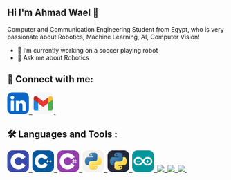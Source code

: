 ## Hi I'm Ahmad Wael 👋 
Computer and Communication Engineering Student from Egypt, who is very passionate about Robotics, Machine Learning, AI, Computer Vision!
- 🔭 I’m currently working on a soccer playing robot
- 💬 Ask me about Robotics

## :speech_balloon: Connect with me: 
<div id="badges">
  <a href="https://www.linkedin.com/in/ahmad-wael/">
    <img src="https://github.com/tandpfun/skill-icons/blob/main/icons/LinkedIn.svg" alt="LinkedIn Badge"alt="CSS" width="50" height="50"/>&nbsp;
  </a>
  <a href="mailto:ahmadwael2004@gmail.com">
    <img src="https://github.com/tandpfun/skill-icons/blob/main/icons/Gmail-Light.svg" alt="LinkedIn Badge"alt="CSS" width="50" height="50"/>&nbsp;
  </a>
</div>

## :hammer_and_wrench: Languages and Tools :
<div>
 <a href="https://www.learn-c.org/">
    <img src="https://github.com/tandpfun/skill-icons/blob/main/icons/C.svg" alt="CSS" width="50" height="50"/>&nbsp;
  </a>
  <a href="https://www.learn-cpp.org/">
    <img src="https://github.com/tandpfun/skill-icons/blob/main/icons/CPP.svg" alt="CSS" width="50" height="50"/>&nbsp;
  </a>
  <a href="https://www.learncs.org/">
    <img src="https://github.com/tandpfun/skill-icons/blob/main/icons/CS.svg" alt="CSS" width="50" height="50"/>&nbsp;
  </a>    
  <a href="https://www.learnpython.org/">
    <img src="https://github.com/tandpfun/skill-icons/blob/main/icons/Python-Light.svg#gh-light-mode-only" alt="CSS" width="50" height="50"/>&nbsp;
    <img src="https://github.com/tandpfun/skill-icons/blob/main/icons/Python-Dark.svg#gh-dark-mode-only" alt="CSS" width="50" height="50"/>&nbsp;
  </a> 
 <a href="https://docs.arduino.cc/learn/">
    <img src="https://github.com/tandpfun/skill-icons/blob/main/icons/Arduino.svg" alt="CSS" width="50" height="50"/>&nbsp;
  </a>
  <a href="https://docs.openmv.io/openmvcam/tutorial/index.html">
    <img width=50px src="https://global.discourse-cdn.com/standard17/uploads/openmv1/original/2X/7/7e5a87ef6230e6a31bf4c5eb1cf2d1b9a56a2f7e.png">&nbsp;
  </a> 
  <a href="https://www.w3schools.com/git/">
    <img width=50px src="https://git-scm.com/images/logos/downloads/Git-Icon-1788C.png">&nbsp;
  </a> 
  <a href="https://opencv.org/university/free-opencv-course/?utm_source=opcv&utm_medium=menu&utm_campaign=obc">
    <img width=50px src="https://github.com/tandpfun/skill-icons/blob/main/icons/OpenCV-Light.svg">&nbsp;
  </a>
</div>


   
</div>
